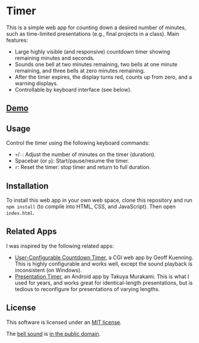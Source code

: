 # Timer

This is a simple web app for counting down a desired number of minutes,
such as time-limited presentations (e.g., final projects in a class).
Main features:

<ul>
<li> Large highly visible (and responsive) countdown timer
     showing remaining minutes and seconds.
<li> Sounds one bell at two minutes remaining,
     two bells at one minute remaining,
     and three bells at zero minutes remaining.
<li> After the timer expires, the display turns red, counts up from zero,
     and a warning displays.
<li> Controllable by keyboard interface (see below).
</ul>

## [Demo](http://erikdemaine.org/timer/)

## Usage

Control the timer using the following keyboard commands:

* `+`/`-`: Adjust the number of minutes on the timer (duration).
* Spacebar (or `p`): Start/pause/resume the timer.
* `r`: Reset the timer: stop timer and return to full duration.

## Installation

To install this web app in your own web space,
clone this repository and run `npm install`
(to compile into HTML, CSS, and JavaScript).
Then open `index.html`.

## Related Apps

I was inspired by the following related apps:
<ul>
<li> <a href="https://www.cs.hmc.edu/~geoff/countdowntimer.html">User-Configurable Countdown Timer</a>, a CGI web app by Geoff Kuenning. This is highly configurable and works well, except the sound playback is inconsistent (on Windows).
<li> <a href="https://play.google.com/store/apps/details?id=org.tmurakam.presentationtimer">Presentation Timer</a>, an Android app by Takuya Murakami. This is what I used for years, and works great for identical-length presentations, but is tedious to reconfigure for presentations of varying lengths.
</ul>

## License

This software is licensed under an <a href="LICENSE">MIT license</a>.

The <a href="bell.mp3">bell sound</a> is
<a href="https://freesound.org/people/domrodrig/sounds/116779/">in the public domain</a>.
